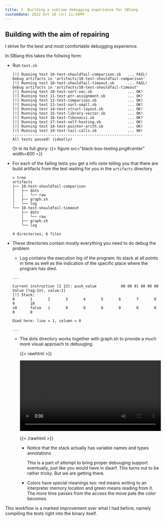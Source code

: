 ```yaml
---
title: 3. Building a sublime debugging experience for SBlang
customdate: 2022 Oct 18 (火) 11:39PM
---
```


## Building with the aim of repairing

I strive for the best and most comfortable debugging experience.

In SBlang this takes the follwing form:

- Run `test.sh`

  ```
  [!] Running test 10-test-shouldfail-comparison.sb   ... FAIL!
  Debug artifacts in 'artifacts/10-test-shouldfail-comparison'
  [!] Running test 10-test-shouldfail-timeout.sb      ... FAIL!
  Debug artifacts in 'artifacts/10-test-shouldfail-timeout'
  [!] Running test 10-test-sort-vec.sb                ... OK!
  [!] Running test 11-test-ptr-assignment.sb          ... OK!
  [!] Running test 12-test-comparison.sb              ... OK!
  [!] Running test 13-test-sort-small.sb              ... OK!
  [!] Running test 14-test-struct-layout.sb           ... OK!
  [!] Running test 15-test-library-vector.sb          ... OK!
  [!] Running test 16-test-fibonacci.sb               ... OK!
  [!] Running test 17-test-self-hosting.sb            ... OK!
  [!] Running test 18-test-pointer-arith.sb           ... OK!
  [!] Running test 19-test-tail-calls.sb              ... OK!
  -----------------------------------------------------------
  All tests passed! (ideally)
  ```

  Or in its full glory:
  {{< figure src="black-box-testing.png#center" width=600 >}}

- For each of the failing tests you get a info note telling you that there are
  build artifacts from the test waiting for you in the `artifacts` directory

  ```
  > tree
  artifacts
  ├── 10-test-shouldfail-comparison
  │   ├── dots
  │   │   └── raw
  │   ├── graph.sh
  │   └── log
  └── 10-test-shouldfail-timeout
      ├── dots
      │   └── raw
      ├── graph.sh
      └── log

  4 directories, 6 files
  ```

- These directories contain mostly everything you need to do debug the problem

  - Log contains the execution log of the program: its stack at all points in
    time as well as the indication of the specific place where the program has
    died.

  ```
  ...

  Current instruction [1 13]: push_value           00 00 01 00 00 00       Value [tag:Int, value:1]
  [!] Stack:
  0       1       2       3       4       5       6       7       8       9       10
  s0      false   1       0       0       0       0       0       0       0       0

  Died here: line = 1, column = 8

  ...
  ```

  - The dots directory works together with graph.sh to provide a much more
    visual approach to debuuging.

    {{< rawhtml >}}

    <video width=100% controls autoplay>
        <source src="./graphviz-debugging.mkv">
    </video>

    {{< /rawhtml >}}

    - Notice that the stack actually has variable names and types annotations

      This is a part of attempt to bring proper debuuging support eventually,
      just like you would have in dwarf. This turns out to be rather tricky.
      But we are getting there.

    - Colors have special meanings too: red means writing to an interpreter
      memory location and green means reading from it. The more time passes
      from the access the move pale the color becomes.

This workflow is a marked improvement over what I had before, namely
compiling the tests right into the binary itself.
